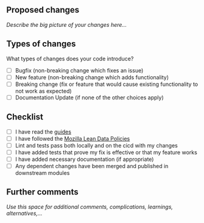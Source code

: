 ## Proposed changes

_Describe the big picture of your changes here..._

## Types of changes

What types of changes does your code introduce?
- [ ] Bugfix (non-breaking change which fixes an issue)
- [ ] New feature (non-breaking change which adds functionality)
- [ ] Breaking change (fix or feature that would cause existing functionality to not work as expected)
- [ ] Documentation Update (if none of the other choices apply)

## Checklist

- [ ] I have read the [guides](./guides/) 
- [ ] I have followed the [Mozilla Lean Data Policies](https://www.mozilla.org/en-US/about/policy/lean-data/) 
- [ ] Lint and tests pass both locally and on the cicd with my changes
- [ ] I have added tests that prove my fix is effective or that my feature works
- [ ] I have added necessary documentation (if appropriate)
- [ ] Any dependent changes have been merged and published in downstream modules

## Further comments

_Use this space for additional comments, complications, learnings, alternatives,..._

